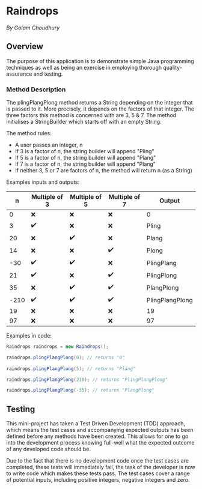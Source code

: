 # Raindrops
*By Golam Choudhury*
## Overview 
The purpose of this application is to demonstrate simple Java programming techniques as well as
being an exercise in employing thorough quality-assurance and testing.
### Method Description
The plingPlangPlong method returns a String depending on the integer that is passed to it. More 
precisely, it depends on the factors of that integer. The three factors this method is concerned 
with are 3, 5 & 7. The method initialises a StringBuilder which starts off with an empty String.

The method rules:
- A user passes an integer, n
- If 3 is a factor of n, the string builder will append "Pling"
- If 5 is a factor of n, the string builder will append "Plang"
- If 7 is a factor of n, the string builder will append "Plang"
- If neither 3, 5 or 7 are factors of n, the method will return n (as a String)

Examples inputs and outputs:

| **n** | **Multiple of 3** | **Multiple of 5** | **Multiple of 7** | **Output**      |
|-------|-------------------|-------------------|-------------------|-----------------|
|   0   |         ❌         |         ❌         |         ❌         |        0        |
|   3   |         ✔️         |         ❌         |         ❌         |      Pling      |
|   20  |         ❌         |         ✔️         |         ❌         |      Plang      |
|   14  |         ❌         |         ❌         |         ✔️         |      Plong      |
|  -30  |         ✔️         |         ✔️         |         ❌         |    PlingPlang   |
|   21  |         ✔️         |         ❌         |         ✔️         |    PlingPlong   |
|   35  |         ❌         |         ✔️         |         ✔️         |    PlangPlong   |
|  -210 |         ✔️         |         ✔️         |         ✔️         | PlingPlangPlong |
|   19  |         ❌         |         ❌         |         ❌         |        19       |
|   97  |         ❌         |         ❌         |         ❌         |        97       |

Examples in code:
```java
Raindrops raindrops = new Raindrops();

raindrops.plingPlangPlong(0); // returns "0"
        
raindrops.plingPlangPlong(5); // returns "Plang"

raindrops.plingPlangPlong(210); // returns "PlingPlangPlong"

raindrops.plingPlangPlong(-35); // returns "PlangPlong"
```
## Testing
This mini-project has taken a Test Driven Development (TDD) approach, which means the test cases
and accompanying expected outputs has been defined before any methods have been created. This 
allows for one to go into the development process knowing full-well what the expected outcome of
any developed code should be. 

Due to the fact that there is no development code once the test cases are completed, these tests
will immediately fail, the task of the developer is now to write code which makes these tests 
pass.
The test cases cover a range of potential inputs, including positive integers, negative integers 
and zero.
